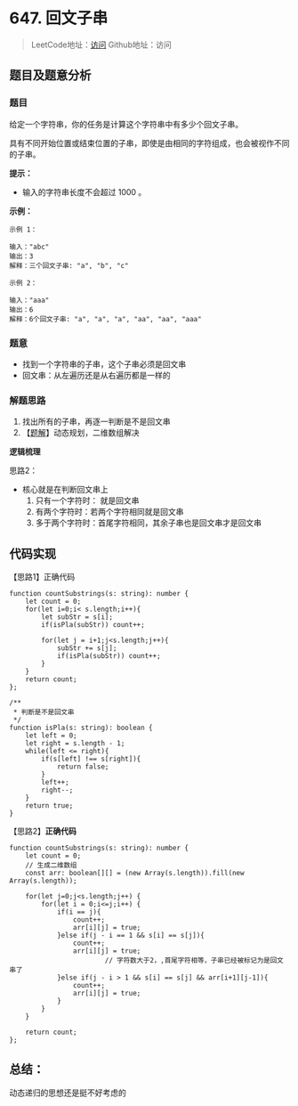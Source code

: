 # 647. 回文子串

> LeetCode地址：[访问](https://leetcode-cn.com/problems/palindromic-substrings/) 
Github地址：访问

## 题目及题意分析

### 题目

给定一个字符串，你的任务是计算这个字符串中有多少个回文子串。

具有不同开始位置或结束位置的子串，即使是由相同的字符组成，也会被视作不同的子串。

**提示：**

- 输入的字符串长度不会超过 1000 。

**示例：**

```
示例 1：

输入："abc"
输出：3
解释：三个回文子串: "a", "b", "c"

示例 2：

输入："aaa"
输出：6
解释：6个回文子串: "a", "a", "a", "aa", "aa", "aaa"
```

### 题意

- 找到一个字符串的子串，这个子串必须是回文串
- 回文串：从左遍历还是从右遍历都是一样的

### 解题思路

1. 找出所有的子串，再逐一判断是不是回文串
2. 【[题解](https://leetcode-cn.com/problems/palindromic-substrings/solution/shou-hua-tu-jie-dong-tai-gui-hua-si-lu-by-hyj8/)】动态规划，二维数组解决

**逻辑梳理**

思路2：

- 核心就是在判断回文串上
    1. 只有一个字符时： 就是回文串
    2. 有两个字符时：若两个字符相同就是回文串
    3. 多于两个字符时：首尾字符相同，其余子串也是回文串才是回文串

## 代码实现

【思路1】正确代码

```tsx
function countSubstrings(s: string): number {
    let count = 0;
    for(let i=0;i< s.length;i++){
        let subStr = s[i];
        if(isPla(subStr)) count++;

        for(let j = i+1;j<s.length;j++){
            subStr += s[j];
            if(isPla(subStr)) count++;
        }
    }
    return count;
};

/**
 * 判断是不是回文串
 */
function isPla(s: string): boolean {
    let left = 0;
    let right = s.length - 1;
    while(left <= right){
        if(s[left] !== s[right]){
            return false;
        }
        left++;
        right--;
    }
    return true;
}
```

【思路2】**正确代码**

```tsx
function countSubstrings(s: string): number {
    let count = 0;
    // 生成二维数组
    const arr: boolean[][] = (new Array(s.length)).fill(new Array(s.length));

    for(let j=0;j<s.length;j++) {
        for(let i = 0;i<=j;i++) {
            if(i == j){
                count++;
                arr[i][j] = true;
            }else if(j - i == 1 && s[i] == s[j]){
                count++;
                arr[i][j] = true;
						// 字符数大于2，,首尾字符相等，子串已经被标记为是回文串了
            }else if(j - i > 1 && s[i] == s[j] && arr[i+1][j-1]){
                count++;
                arr[i][j] = true;
            }
        }
    }

    return count;
};
```

## 总结：

动态递归的思想还是挺不好考虑的